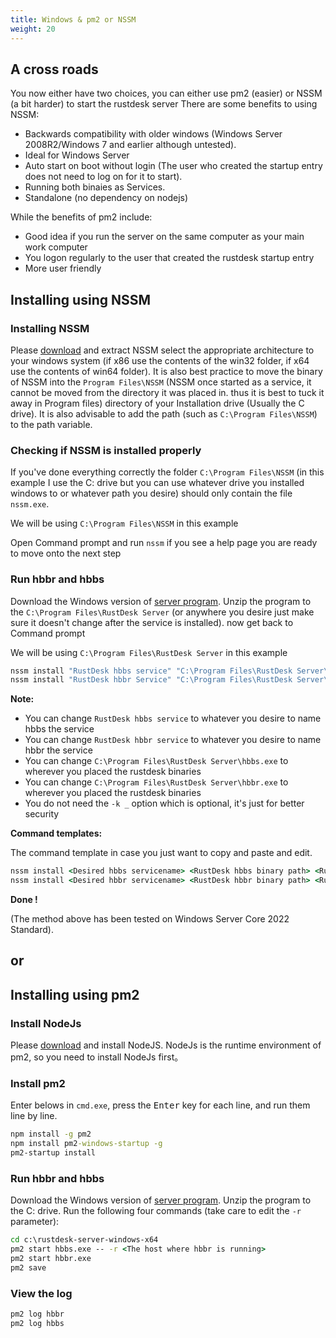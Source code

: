 ```yaml
---
title: Windows & pm2 or NSSM
weight: 20
---
```


## A cross roads
You now either have two choices, you can either use pm2 (easier) or NSSM (a bit harder) to start the rustdesk server
There are some benefits to using NSSM:
- Backwards compatibility with older windows (Windows Server 2008R2/Windows 7 and earlier although untested).
- Ideal for Windows Server
- Auto start on boot without login (The user who created the startup entry does not need to log on for it to start).
- Running both binaies as Services.
- Standalone (no dependency on nodejs)

While the benefits of pm2 include:
- Good idea if you run the server on the same computer as your main work computer
- You logon regularly to the user that created the rustdesk startup entry
- More user friendly

## Installing using NSSM

### Installing NSSM
Please [download](http://nssm.cc/release/nssm-2.24.zip) and extract NSSM select the appropriate 
architecture to your windows system (if x86 use the contents of the win32 folder, if x64 use the 
contents of win64 folder). It is also best practice to move the binary of NSSM into the 
`Program Files\NSSM` (NSSM once started as a service, it cannot be moved from the directory it was placed in.
thus it is best to tuck it away in Program files) directory of your Installation drive (Usually the C drive). 
It is also advisable to add the path (such as `C:\Program Files\NSSM`) to the path variable. 


### Checking if NSSM is installed properly
If you've done everything correctly the folder `C:\Program Files\NSSM` (in this example I use the C: 
drive but you can use whatever drive you installed windows to or whatever path you desire) should 
only contain the file `nssm.exe`. 

We will be using `C:\Program Files\NSSM` in this example

Open Command prompt and run `nssm` if you see a help page you are ready to move onto the next step

### Run hbbr and hbbs
Download the Windows version of [server program](https://github.com/rustdesk/rustdesk-server/releases). 
Unzip the program to the `C:\Program Files\RustDesk Server` (or anywhere you desire just make sure it
doesn't change after the service is installed). now get back to Command prompt

We will be using `C:\Program Files\RustDesk Server` in this example
```cmd
nssm install "RustDesk hbbs service" "C:\Program Files\RustDesk Server\hbbs.exe" -r 0.0.0.0 -k _
nssm install "RustDesk hbbr Service" "C:\Program Files\RustDesk Server\hbbr.exe" -k _
```
**Note:**
- You can change `RustDesk hbbs service` to whatever you desire to name hbbs the service
- You can change `RustDesk hbbr service` to whatever you desire to name hbbr the service
- You can change `C:\Program Files\RustDesk Server\hbbs.exe` to wherever you placed the rustdesk binaries
- You can change `C:\Program Files\RustDesk Server\hbbr.exe` to wherever you placed the rustdesk binaries
- You do not need the `-k _` option which is optional, it's just for better security

**Command templates:**

The command template in case you just want to copy and paste and edit.

```cmd
nssm install <Desired hbbs servicename> <RustDesk hbbs binary path> <RustDesk hbbs arguments>
nssm install <Desired hbbr servicename> <RustDesk hbbr binary path> <RustDesk hbbr arguments>
```

**Done !**

(The method above has been tested on Windows Server Core 2022 Standard).

## or

## Installing using pm2

### Install NodeJs

Please [download](https://nodejs.org/dist/v16.14.2/node-v16.14.2-x86.msi) and install NodeJS.
NodeJs is the runtime environment of pm2, so you need to install NodeJs first。

### Install pm2

Enter belows in `cmd.exe`, press the <kbd>Enter</kbd> key for each line, and run them line by line.

```cmd
npm install -g pm2
npm install pm2-windows-startup -g
pm2-startup install
```

### Run hbbr and hbbs

Download the Windows version of [server program](https://github.com/rustdesk/rustdesk-server/releases). Unzip the program to the C: drive. Run the following four commands (take care to edit the `-r` parameter):

```cmd
cd c:\rustdesk-server-windows-x64
pm2 start hbbs.exe -- -r <The host where hbbr is running>
pm2 start hbbr.exe 
pm2 save
```

### View the log

```cmd
pm2 log hbbr
pm2 log hbbs
```
